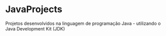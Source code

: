 # JavaProjects
Projetos desenvolvidos na linguagem de programação Java - utilizando o Java Development Kit (JDK)

